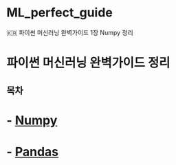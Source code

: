 # ML_perfect_guide
🇰🇷 파이썬 머신러닝 완벽가이드 1장 Numpy 정리


# 파이썬 머신러닝 완벽가이드 정리

## 목차
  # - [Numpy](https://github.com/koogk7/ML_perfect_guide/blob/master/Numpy.ipynb)
  # - [Pandas](https://github.com/koogk7/ML_perfect_guide/blob/master/Pandas.ipynb)
